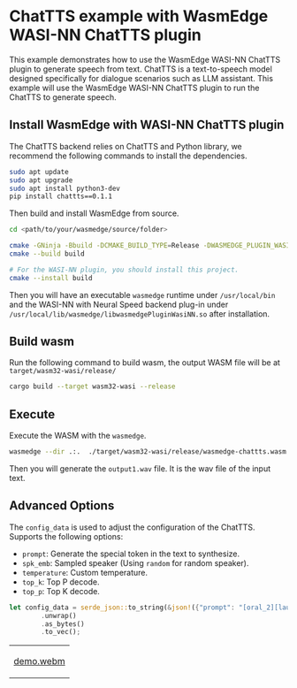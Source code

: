 # ChatTTS example with WasmEdge WASI-NN ChatTTS plugin
This example demonstrates how to use the WasmEdge WASI-NN ChatTTS plugin to generate speech from text. ChatTTS is a text-to-speech model designed specifically for dialogue scenarios such as LLM assistant. This example will use the WasmEdge WASI-NN ChatTTS plugin to run the ChatTTS to generate speech.

## Install WasmEdge with WASI-NN ChatTTS plugin
The ChatTTS backend relies on ChatTTS and Python library, we recommend the following commands to install the dependencies.
``` bash
sudo apt update
sudo apt upgrade
sudo apt install python3-dev
pip install chattts==0.1.1
```

Then build and install WasmEdge from source.

``` bash
cd <path/to/your/wasmedge/source/folder>

cmake -GNinja -Bbuild -DCMAKE_BUILD_TYPE=Release -DWASMEDGE_PLUGIN_WASI_NN_BACKEND="chatTTS"
cmake --build build

# For the WASI-NN plugin, you should install this project.
cmake --install build
```

Then you will have an executable `wasmedge` runtime under `/usr/local/bin` and the WASI-NN with Neural Speed backend plug-in under `/usr/local/lib/wasmedge/libwasmedgePluginWasiNN.so` after installation.

## Build wasm

Run the following command to build wasm, the output WASM file will be at `target/wasm32-wasi/release/`

```bash
cargo build --target wasm32-wasi --release
```

## Execute

Execute the WASM with the `wasmedge`.

``` bash
wasmedge --dir .:.  ./target/wasm32-wasi/release/wasmedge-chattts.wasm
```

Then you will generate the `output1.wav` file. It is the wav file of the input text.

## Advanced Options

The `config_data` is used to adjust the configuration of the ChatTTS.
Supports the following options:
- `prompt`: Generate the special token in the text to synthesize.
- `spk_emb`: Sampled speaker (Using `random` for random speaker).
- `temperature`: Custom temperature.
- `top_k`: Top P decode.
- `top_p`: Top K decode.

``` rust
let config_data = serde_json::to_string(&json!({"prompt": "[oral_2][laugh_0][break_6]", "spk_emb": "random", "temperature": 0.5, "top_k": 0, "top_p": 0.9}))
        .unwrap()
        .as_bytes()
        .to_vec();
```
<table>
<tr>
<td>

[demo.webm](https://github.com/user-attachments/assets/377e0487-9107-41db-9c22-31962ce53f88)

</td>
</tr>
</table>